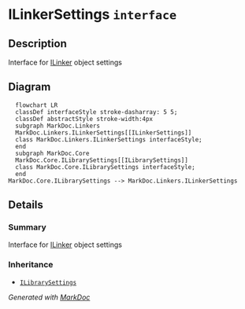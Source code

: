 # ILinkerSettings `interface`

## Description
Interface for [ILinker](./ILinker.md) object settings

## Diagram
```mermaid
  flowchart LR
  classDef interfaceStyle stroke-dasharray: 5 5;
  classDef abstractStyle stroke-width:4px
  subgraph MarkDoc.Linkers
  MarkDoc.Linkers.ILinkerSettings[[ILinkerSettings]]
  class MarkDoc.Linkers.ILinkerSettings interfaceStyle;
  end
  subgraph MarkDoc.Core
  MarkDoc.Core.ILibrarySettings[[ILibrarySettings]]
  class MarkDoc.Core.ILibrarySettings interfaceStyle;
  end
MarkDoc.Core.ILibrarySettings --> MarkDoc.Linkers.ILinkerSettings
```

## Details
### Summary
Interface for [ILinker](./ILinker.md) object settings

### Inheritance
 - [
`ILibrarySettings`
](../core/ILibrarySettings.md)

*Generated with* [*MarkDoc*](https://github.com/hailstorm75/MarkDoc.Core)
